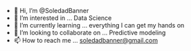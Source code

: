 - 👋 Hi, I’m @SoledadBanner
- 👀 I’m interested in ... Data Science 
- 🌱 I’m currently learning ... everything I can get my hands on
- 💞️ I’m looking to collaborate on ... Predictive modeling 
- 📫 How to reach me ... soledadbanner@gmail.com

<!---
SoledadBanner/SoledadBanner is a ✨ special ✨ repository because its `README.md` (this file) appears on your GitHub profile.
You can click the Preview link to take a look at your changes.
--->
